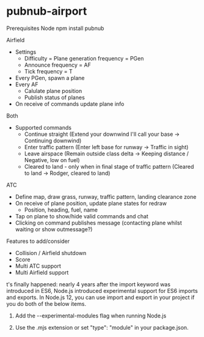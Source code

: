 # pubnub-airport

Prerequisites
	Node
   npm install pubnub


Airfield
 - Settings
 	- Difficulty = Plane generation frequency = PGen
 	- Announce frequency = AF
 	- Tick frequency = T
 - Every PGen, spawn a plane
 - Every AF
 	- Calulate plane position
 	- Publish status of planes
 - On receive of commands update plane info

Both
 - Supported commands
 	- Continue straight (Extend your downwind I'll call your base -> <Plane> Continuing downwind)
 	- Enter traffic pattern (Enter left base for runway -> <Plane> Traffic in sight)
 	- Leave airspace (Remain outside class delta -> <Plane> Keeping distance / <Plane> Negative, low on fuel)
 	- Cleared to land - only when in final stage of traffic pattern (Cleared to land -> <Plane> Rodger, cleared to land)

ATC
 - Define map, draw grass, runway, traffic pattern, landing clearance zone
 - On receive of plane position, update plane states for redraw
 	- Position, heading, fuel, name
 - Tap on plane to show/hide valid commands and chat
 - Clicking on command publishes message (contacting plane whilst waiting or show outmessage?)

Features to add/consider
 - Collision / Airfield shutdown
 - Score
 - Multi ATC support
 - Multi Airfield support
 
 
 
 
 t's finally happened: nearly 4 years after the import keyword was introduced in ES6, Node.js introduced experimental support for ES6 imports and exports. In Node.js 12, you can use import and export in your project if you do both of the below items.
 
 1) Add the --experimental-modules flag when running Node.js
 
 2) Use the .mjs extension or set "type": "module" in your package.json.